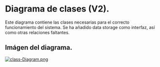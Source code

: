 
# **Diagrama de clases (V2).**

Este diagrama contiene las clases necesarias para el correcto funcionamiento del sistema.
Se ha añadido data storage como interfaz, así como otras relaciones faltantes.

## Imágen del diagrama.
[![class-Diagram.png](https://i.postimg.cc/zGgQ44q7/class-Diagram.png)](https://postimg.cc/4YXw9L7H)
